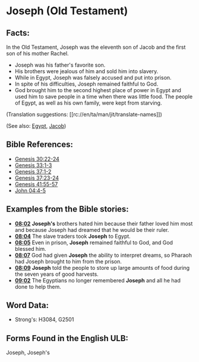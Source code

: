 # Joseph (Old Testament)

## Facts:

In the Old Testament, Joseph was the eleventh son of Jacob and the first son of his mother Rachel.

* Joseph was his father's favorite son.
* His brothers were jealous of him and sold him into slavery.
* While in Egypt, Joseph was falsely accused and put into prison.
* In spite of his difficulties, Joseph remained faithful to God.
* God brought him to the second highest place of power in Egypt and used him to save people in a time when there was little food. The people of Egypt, as well as his own family, were kept from starving.

(Translation suggestions: [[rc://en/ta/man/jit/translate-names]])

(See also: [Egypt](../names/egypt.md), [Jacob](../names/jacob.md))

## Bible References:

* [Genesis 30:22-24](rc://en/tn/help/gen/30/22)
* [Genesis 33:1-3](rc://en/tn/help/gen/33/01)
* [Genesis 37:1-2](rc://en/tn/help/gen/37/01)
* [Genesis 37:23-24](rc://en/tn/help/gen/37/23)
* [Genesis 41:55-57](rc://en/tn/help/gen/41/55)
* [John 04:4-5](rc://en/tn/help/jhn/04/04)

## Examples from the Bible stories:

* __[08:02](rc://en/tn/help/obs/08/02)__ __Joseph's__ brothers hated him because their father loved him most and because Joseph had dreamed that he would be their ruler.
* __[08:04](rc://en/tn/help/obs/08/04)__ The slave traders took __Joseph__ to Egypt.
* __[08:05](rc://en/tn/help/obs/08/05)__ Even in prison, __Joseph__ remained faithful to God, and God blessed him.
* __[08:07](rc://en/tn/help/obs/08/07)__ God had given __Joseph__ the ability to interpret dreams, so Pharaoh had Joseph brought to him from the prison.
* __[08:09](rc://en/tn/help/obs/08/09)__ __Joseph__ told the people to store up large amounts of food during the seven years of good harvests.
* __[09:02](rc://en/tn/help/obs/09/02)__ The Egyptians no longer remembered __Joseph__ and all he had done to help them.

## Word Data:

* Strong's: H3084, G2501

## Forms Found in the English ULB:

Joseph, Joseph's

